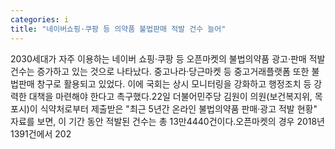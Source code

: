 ```yaml
---
categories: i
title: "네이버쇼핑·쿠팡 등 의약품 불법판매 적발 건수 늘어"
---
```

2030세대가 자주 이용하는 네이버 쇼핑·쿠팡 등 오픈마켓의 불법의약품 광고·판매 적발 건수는 증가하고 있는 것으로 나타났다. 중고나라·당근마켓 등 중고거래플랫폼 또한 불법판매 창구로 활용되고 있었다. 이에 국회는 상시 모니터링을 강화하고 행정조치 등 강력한 대책을 마련해야 한다고 촉구했다.22일 더불어민주당 김원이 의원(보건복지위, 목포시)이 식약처로부터 제출받은 "최근 5년간 온라인 불법의약품 판매·광고 적발 현황" 자료를 보면, 이 기간 동안 적발된 건수는 총 13만4440건이다.오픈마켓의 경우 2018년 1391건에서 202